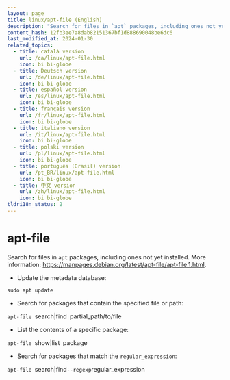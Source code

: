 ```yaml
---
layout: page
title: linux/apt-file (English)
description: "Search for files in `apt` packages, including ones not yet installed."
content_hash: 12fb3ee7a8dab82151367bf1d888690048be6dc6
last_modified_at: 2024-01-30
related_topics:
  - title: català version
    url: /ca/linux/apt-file.html
    icon: bi bi-globe
  - title: Deutsch version
    url: /de/linux/apt-file.html
    icon: bi bi-globe
  - title: español version
    url: /es/linux/apt-file.html
    icon: bi bi-globe
  - title: français version
    url: /fr/linux/apt-file.html
    icon: bi bi-globe
  - title: italiano version
    url: /it/linux/apt-file.html
    icon: bi bi-globe
  - title: polski version
    url: /pl/linux/apt-file.html
    icon: bi bi-globe
  - title: português (Brasil) version
    url: /pt_BR/linux/apt-file.html
    icon: bi bi-globe
  - title: 中文 version
    url: /zh/linux/apt-file.html
    icon: bi bi-globe
tldri18n_status: 2
---
```

# apt-file

Search for files in `apt` packages, including ones not yet installed.
More information: <https://manpages.debian.org/latest/apt-file/apt-file.1.html>.

- Update the metadata database:

`sudo apt update`

- Search for packages that contain the specified file or path:

`apt-file `<span class="tldr-var badge badge-pill bg-dark-lm bg-white-dm text-white-lm text-dark-dm font-weight-bold">search|find</span>` `<span class="tldr-var badge badge-pill bg-dark-lm bg-white-dm text-white-lm text-dark-dm font-weight-bold">partial_path/to/file</span>

- List the contents of a specific package:

`apt-file `<span class="tldr-var badge badge-pill bg-dark-lm bg-white-dm text-white-lm text-dark-dm font-weight-bold">show|list</span>` `<span class="tldr-var badge badge-pill bg-dark-lm bg-white-dm text-white-lm text-dark-dm font-weight-bold">package</span>

- Search for packages that match the `regular_expression`:

`apt-file `<span class="tldr-var badge badge-pill bg-dark-lm bg-white-dm text-white-lm text-dark-dm font-weight-bold">search|find</span>` --regexp `<span class="tldr-var badge badge-pill bg-dark-lm bg-white-dm text-white-lm text-dark-dm font-weight-bold">regular_expression</span>
